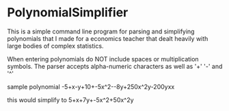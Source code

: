 # PolynomialSimplifier
This is a simple command line program for parsing and simplifying polynomials that I made for a economics teacher that dealt heavily with large bodies of complex statistics.

When entering polynomials do NOT include spaces or multiplication symbols.
The parser accepts alpha-numeric characters as well as '+' '-' and '^'

sample polynomial
-5+x-y+10+-5x^2--8y+250x^2y-200yxx

this would simplify to
5+x+7y+-5x^2+50x^2y
